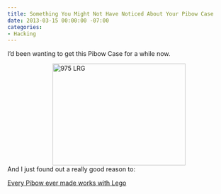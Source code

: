 ```yaml
---
title: Something You Might Not Have Noticed About Your Pibow Case
date: 2013-03-15 00:00:00 -07:00
categories:
- Hacking
---
```


<p>I’d been wanting to get this Pibow Case for a while now.</p>

<p><img style="display:block; margin-left:auto; margin-right:auto;" src="http://torrez.typepad.com/.a/6a00d8341bfc1653ef017ee95c19ef970d-pi" alt="975 LRG" title="975_LRG.jpg" border="0" width="300" height="230" />And I just found out a really good reason to:</p>

<p><a href="http://shop.pimoroni.com/blogs/news/7511856-pi-and-prejudice">Every Pibow ever made works with Lego</a></p>
